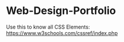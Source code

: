 # Web-Design-Portfolio

Use this to know all CSS Elements:
https://www.w3schools.com/cssref/index.php
